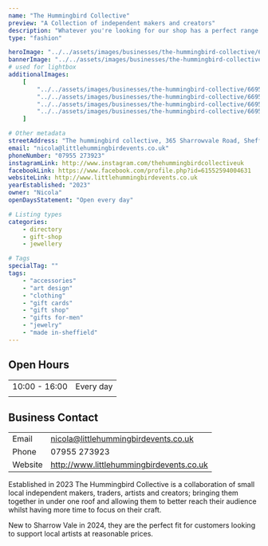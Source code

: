 ```yaml
---
name: "The Hummingbird Collective"
preview: "A Collection of independent makers and creators"
description: "Whatever you're looking for our shop has a perfect range of Posters, jewellery, Candles, Cushions, Ceramics, Knitted toys, Home furnishings, Wall decorations and much more. "
type: "fashion"

heroImage: "../../assets/images/businesses/the-hummingbird-collective/66953b2f522baad460a3fa5c_hummingbird-thumbnail.png"
bannerImage: "../../assets/images/businesses/the-hummingbird-collective/669531951276beed4e15c108_8a88aa36-e966-4645-b288-5ea174b3a7a8---Mark-Smith.JPG"
# used for lightbox
additionalImages:
    [
        "../../assets/images/businesses/the-hummingbird-collective/66952f15ab02c4fcd9c0fd72_38c3a6c4-6ab8-4d0c-98ba-d39d09f1d020---Mark-Smith.JPG",
        "../../assets/images/businesses/the-hummingbird-collective/66952f141228627af33ef0a3_925cf2f6-fb31-4a00-b3c4-6671037563f7---Mark-Smith.JPG",
        "../../assets/images/businesses/the-hummingbird-collective/66952f1402367032bbc16257_05496e04-d82b-4e6d-9ee0-77456547cd71---Mark-Smith.JPG",
        "../../assets/images/businesses/the-hummingbird-collective/66952f14a0b78e01eb250aa7_cafbf1ef-b409-4319-88e9-9b6bfbdb351f---Mark-Smith.JPG",
    ]

# Other metadata
streetAddress: "The hummingbird collective, 365 Sharrowvale Road, Sheffield, S11 8ZG"
email: "nicola@littlehummingbirdevents.co.uk"
phoneNumber: "07955 273923"
instagramLink: http://www.instagram.com/thehummingbirdcollectiveuk
facebookLink: https://www.facebook.com/profile.php?id=61552594004631
websiteLink: http://www.littlehummingbirdevents.co.uk
yearEstablished: "2023"
owner: "Nicola"
openDaysStatement: "Open every day"

# Listing types
categories:
    - directory
    - gift-shop
    - jewellery

# Tags
specialTag: ""
tags:
    - "accessories"
    - "art design"
    - "clothing"
    - "gift cards"
    - "gift shop"
    - "gifts for-men"
    - "jewelry"
    - "made in-sheffield"
---
```


## Open Hours

|               |           |
| ------------- | --------- |
| 10:00 - 16:00 | Every day |
|               |           |

## Business Contact

|         |                                          |
| ------- | ---------------------------------------- |
| Email   | nicola@littlehummingbirdevents.co.uk     |
| Phone   | 07955 273923                             |
| Website | http://www.littlehummingbirdevents.co.uk |

Established in 2023 The Hummingbird Collective is a collaboration of small local independent makers, traders, artists and creators; bringing them together in under one roof and allowing them to better reach their audience whilst having more time to focus on their craft.

New to Sharrow Vale in 2024, they are the perfect fit for customers looking to support local artists at reasonable prices.

